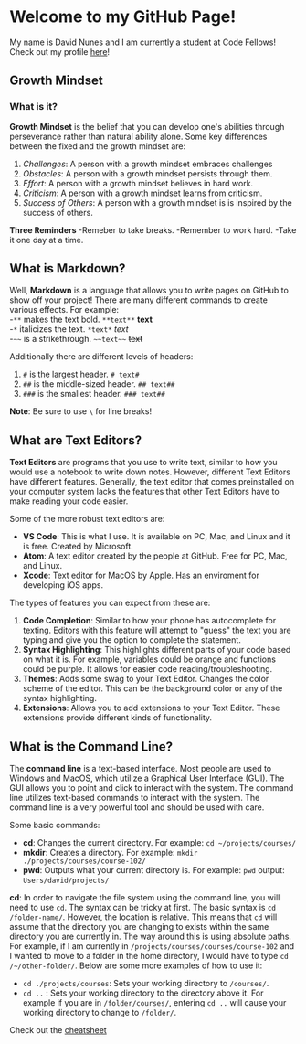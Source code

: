 # Welcome to my GitHub Page!
My name is David Nunes and I am currently a student at Code Fellows!
Check out my profile [here](https://github.com/david-nunes)!

## Growth Mindset
### What is it?
**Growth Mindset** is the belief that you can develop one's abilities through perseverance rather than natural ability alone.
Some key differences between the fixed and the growth mindset are:
1. *Challenges*: A person with a growth mindset embraces challenges
1. *Obstacles*: A person with a growth mindset persists through them.
1. *Effort*: A person with a growth mindset believes in hard work.
1. *Criticism*: A person with a growth mindset learns from criticism.
1. *Success of Others*: A person with a growth mindset is is inspired by the success of others.

**Three Reminders**
-Remeber to take breaks.
-Remember to work hard. 
-Take it one day at a time. 

## What is Markdown? 

Well, **Markdown** is a language that allows you to write pages on GitHub to show off your project!
There are many different commands to create various effects. For example:\
-`**` makes the text bold. `**text**` **text**\
-`*` italicizes the text. `*text*` *text*\
-`~~` is a strikethrough. `~~text~~` ~~text~~

Additionally there are different levels of headers:
1. `#` is the largest header. `# text#`
1. `##` is the middle-sized header. `## text##`
1. `###` is the smallest header. `### text##`

**Note**: Be sure to use `\` for line breaks!

## What are Text Editors?
**Text Editors** are programs that you use to write text, similar to how you would use a notebook to write down notes. However, different Text Editors have different features. Generally, the text editor that comes preinstalled on your computer system lacks the features that other Text Editors have to make reading your code easier.

Some of the more robust text editors are:
- **VS Code**: This is what I use. It is available on PC, Mac, and Linux and it is free. Created by Microsoft.
- **Atom**: A text editor created by the people at GitHub. Free for PC, Mac, and Linux.
- **Xcode**: Text editor for MacOS by Apple. Has an enviroment for developing iOS apps.

The types of features you can expect from these are:
1. **Code Completion**: Similar to how your phone has autocomplete for texting. Editors with this feature will attempt to "guess" the text you are typing and give you the option to complete the statement.
1. **Syntax Highlighting**: This highlights different parts of your code based on what it is. For example, variables could be orange and functions could be purple. It allows for easier code reading/troubleshooting.
1. **Themes**: Adds some swag to your Text Editor. Changes the color scheme of the editor. This can be the background color or any of the syntax highlighting.
1. **Extensions**: Allows you to add extensions to your Text Editor. These extensions provide different kinds of functionality.

## What is the Command Line?

The **command line** is a text-based interface. Most people are used to Windows and MacOS, which utilize a Graphical User Interface (GUI). The GUI allows you to point and click to interact with the system. The command line utilizes text-based commands to interact with the system. The command line is a very powerful tool and should be used with care.

Some basic commands:
- **cd**: Changes the current directory. For example: `cd ~/projects/courses/`
- **mkdir**: Creates a directory. For example: `mkdir ./projects/courses/course-102/`
- **pwd**: Outputs what your current directory is. For example: `pwd` output: `Users/david/projects/`

**cd**: In order to navigate the file system using the command line, you will need to use `cd`. The syntax can be tricky at first. The basic syntax is `cd /folder-name/`. However, the location is relative. This means that `cd` will assume that the directory you are changing to exists within the same directory you are currently in. The way around this is using absolute paths. For example, if I am currently in `/projects/courses/courses/course-102` and I wanted to move to a folder in the home directory, I would have to type `cd /~/other-folder/`. Below are some more examples of how to use it:
- `cd ./projects/courses`: Sets your working directory to `/courses/`. 
- `cd ..` : Sets your working directory to the directory above it. For example if you are in `/folder/courses/`, entering `cd ..` will cause your working directory to change to `/folder/`. 

Check out the [cheatsheet](/cheat-sheet.md)



